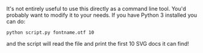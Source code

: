 It's not entirely useful to use this directly as a command line tool. You'd probably want to modify it to your needs.
If you have Python 3 installed you can do:
```
python script.py fontname.otf 10
```
and the script will read the file and print the first 10 SVG docs it can find!
